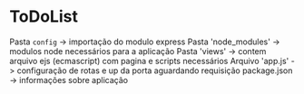# ToDoList
Pasta `config` -> importação do modulo express
Pasta 'node_modules' -> modulos node necessários para a aplicação
Pasta 'views' -> contem arquivo ejs (ecmascript) com pagina e scripts necessários
Arquivo 'app.js' -> configuração de rotas e up da porta aguardando requisição
package.json -> informações sobre aplicação